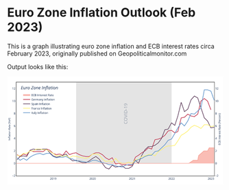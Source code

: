 # Euro Zone Inflation Outlook (Feb 2023)
This is a graph illustrating euro zone inflation and ECB interest rates circa February 2023, originally published on Geopoliticalmonitor.com

Output looks like this: 

![Screenshot of Inflation Graph](InflationGraph.png)
